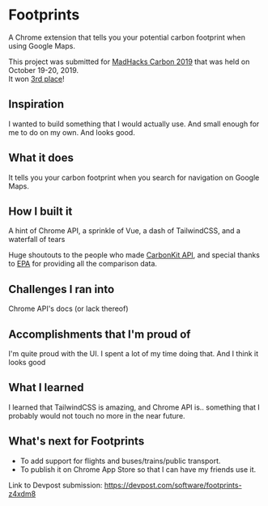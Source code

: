 # Footprints
A Chrome extension that tells you your potential carbon footprint when using Google Maps. 

This project was submitted for [MadHacks Carbon 2019](https://www.madhacks.io/) that was held on October 19-20, 2019.  
It won [3rd place](https://madhacks-2019.devpost.com/project-gallery)!
  
  
## Inspiration
I wanted to build something that I would actually use. And small enough for me to do on my own. And looks good.

## What it does
It tells you your carbon footprint when you search for navigation on Google Maps.

## How I built it
A hint of Chrome API, a sprinkle of Vue, a dash of TailwindCSS, and a waterfall of tears

Huge shoutouts to the people who made [CarbonKit API](https://docs.carbonkit.net/), and special thanks to [EPA](https://www.epa.gov/energy/greenhouse-gas-equivalencies-calculator) for providing all the comparison data.

## Challenges I ran into
Chrome API's docs (or lack thereof)

## Accomplishments that I'm proud of
I'm quite proud with the UI. I spent a lot of my time doing that. And I think it looks good

## What I learned
I learned that TailwindCSS is amazing, and Chrome API is.. something that I probably would not touch no more in the near future.

## What's next for Footprints
- To add support for flights and buses/trains/public transport. 
- To publish it on Chrome App Store so that I can have my friends use it.


Link to Devpost submission: https://devpost.com/software/footprints-z4xdm8
